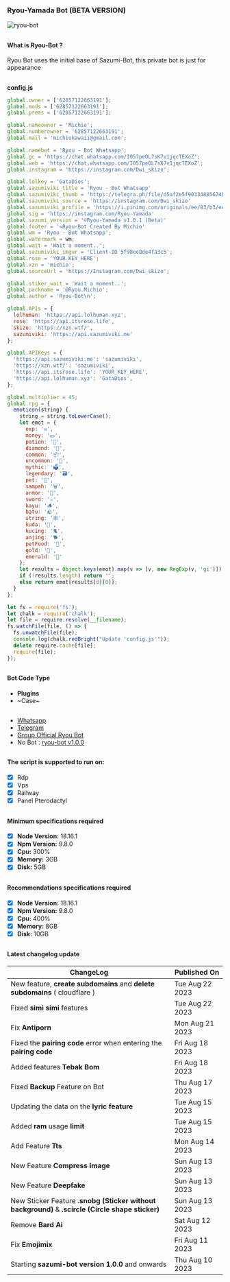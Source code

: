 <h3>Ryou-Yamada Bot (BETA VERSION)</h3>

![ryou-bot](https://telegra.ph/file/10a40a757908e0b2888c5.jpg)

##

<h4>What is Ryou-Bot ?</h4>
<p>Ryou Bot uses the initial base of Sazumi-Bot, this private bot is just for appearance </p>

##
<h>**config.js**</h2>

```javascript
global.owner = ['62857122663191'];
global.mods = ['62857122663191'];
global.prems = ['62857122663191'];

global.nameowner = 'Michio';
global.numberowner = '62857122663191';
global.mail = 'michiokawaii@gmail.com';

global.namebot = 'Ryou - Bot Whatsapp';
global.gc = 'https://chat.whatsapp.com/I057peOL7sK7v1jqcTEXoZ';
global.web = 'https://chat.whatsapp.com/I057peOL7sK7v1jqcTEXoZ';
global.instagram = 'https://instagram.com/Dwi_skizo';

global.lolkey = 'GataDios';
global.sazumiviki_title = 'Ryou - Bot Whatsapp'
global.sazumiviki_thumb = 'https://telegra.ph/file/d5af2e5f90334885674b5.jpg'
global.sazumiviki_source = 'https://instagram.com/Dwi_skizo'
global.sazumiviki_profile = 'https://i.pinimg.com/originals/ee/83/b3/ee83b364c152f474b6e85e8b4737462f.jpg'
global.sig = 'https://instagram.com/Ryou-Yamada'
global.sazumi_version = '©Ryou-Yamada v1.0.1 (Beta)'
global.footer = '≈Ryou-Bot Created By Michio'
global.wm = 'Ryou - Bot Whatsapp';
global.watermark = wm;
global.wait = 'Wait a moment..';
global.sazumiviki_imgur = 'Client-ID 5f98ee8de4fa3c5';
global.rose = 'YOUR_KEY_HERE';
global.xzn = 'michio';
global.sourceUrl = 'https://Instagram.com/Dwi_skizo';

global.stiker_wait = 'Wait a moment..';
global.packname = '@Ryou.Michio';
global.author = 'Ryou-Bot\n';

global.APIs = {
  lolhuman: 'https://api.lolhuman.xyz',
  rose: 'https://api.itsrose.life',
  skizo: 'https://xzn.wtf/',
  sazumiviki: 'https://api.sazumiviki.me'
};

global.APIKeys = {
  'https://api.sazumiviki.me': 'sazumiviki',
  'https://xzn.wtf/': 'sazumiviki',
  'https://api.itsrose.life': 'YOUR_KEY_HERE',
  'https://api.lolhuman.xyz': 'GataDios',
};

global.multiplier = 45;
global.rpg = {
  emoticon(string) {
    string = string.toLowerCase();
    let emot = {
      exp: '✉️',
      money: '💵',
      potion: '🥤',
      diamond: '💎',
      common: '📦',
      uncommon: '🎁',
      mythic: '🗳️',
      legendary: '🗃️',
      pet: '🎁',
      sampah: '🗑',
      armor: '🥼',
      sword: '⚔️',
      kayu: '🪵',
      batu: '🪨',
      string: '🕸️',
      kuda: '🐎',
      kucing: '🐈',
      anjing: '🐕',
      petFood: '🍖',
      gold: '👑',
      emerald: '💚'
    };
    let results = Object.keys(emot).map(v => [v, new RegExp(v, 'gi')]).filter(v => v[1].test(string));
    if (!results.length) return '';
    else return emot[results[0][0]];
  }
};

let fs = require('fs');
let chalk = require('chalk');
let file = require.resolve(__filename);
fs.watchFile(file, () => {
  fs.unwatchFile(file);
  console.log(chalk.redBright("Update 'config.js'"));
  delete require.cache[file];
  require(file);
});
```
##

<h4>Bot Code Type</h4>

- <b>Plugins</b>
- ~Case~

##

- [Whatsapp](https://wa.me/+62857122663191)
- [Telegram](https://t.me/michiokawaii)
- [Group Official Ryou Bot](https://chat.whatsapp.com/IsLUDInfrTC4Tv74I96imL)
- No Bot : [ryou-bot v1.0.0](https://wa.me/6285742548496?text=.menu)
##

<h4>The script is supported to run on:</h4>

- [x] Rdp
- [x] Vps
- [x] Railway
- [x] Panel Pterodactyl  

##

<h4>Minimum specifications required</h4>

- [x] **Node Version:** 18.16.1
- [x] **Npm Version:** 9.8.0
- [x] **Cpu:** 300%
- [x] **Memory:** 3GB
- [x] **Disk:** 5GB

##

<h4>Recommendations specifications required</h4>

- [x] **Node Version:** 18.16.1
- [x] **Npm Version:** 9.8.0
- [x] **Cpu:** 400%
- [x] **Memory:** 8GB
- [x] **Disk:** 10GB

##

<h4>Latest changelog update</h4>

| ChangeLog | Published On |
| ----- | ------------ |
|  New feature, **create subdomains** and **delete subdomains** ( cloudflare )| Tue Aug 22 2023 |
|  Fixed **simi simi** features| Tue Aug 22 2023 |
|  Fix **Antiporn**| Mon Aug 21 2023 |
|  Fixed the **pairing code** error when entering the **pairing code**| Fri Aug 18 2023 |
|  Added features **Tebak Bom**| Fri Aug 18 2023 |
|  Fixed **Backup** Feature on Bot| Thu Aug 17 2023 |
|  Updating the data on the **lyric feature**| Tue Aug 15 2023 |
|  Added **ram** usage **limit**| Tue Aug 15 2023 |
|  Add Feature **Tts**| Mon Aug 14 2023 |
|  New Feature **Compress Image**| Sun Aug 13 2023 |
|  New Feature **Deepfake**| Sun Aug 13 2023 |
|  New Sticker Feature **.snobg (Sticker without background)** & **.scircle (Circle shape sticker)**| Sun Aug 13 2023 |
|  Remove **Bard Ai**| Sat Aug 12 2023 |
|  Fix **Emojimix**| Fri Aug 11 2023 |
|  Starting **sazumi-bot version 1.0.0** and onwards| Thu Aug 10 2023 |

